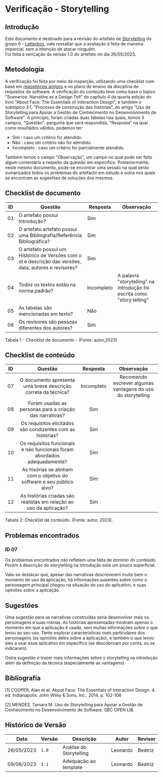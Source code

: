 # Verificação - Storytelling

## Introdução

Este documento é destinado para a revisão do artefato de [Storytelling](<https://github.com/Requisitos-de-Software/2023.1-Letterboxd/blob/master/docs/Elicita%C3%A7%C3%A3o/storytelling.md>) do grupo 6 - [Letterbox](https://github.com/Requisitos-de-Software/2023.1-Letterboxd), vale ressaltar que a avaliação é feita de maneira imparcial, sem a intenção de atacar ninguém.
<br> Foi feita a vericação da versão 1.0 do artefato no dia 26/05/2023.

## Metodologia

A verificação foi feita por meio da insperção, utilizando uma checklist com base em [repositórios antigos](https://github.com/Requisitos-de-Software) e no plano de ensino da disciplina de requisitos de software. A verificação do conteúdo teve como base o tópico "Scenarios: Narrative as a Design Toll" do capítulo 4 da quarta edição do livro "About Face: The Essentials of Interaction Design", e também o subtópico 3.1, "Processo de construção das histórias",  do artigo "Uso de Storytelling para Apoiar a Gestão de Conhecimento no Desenvolvimento de Software". A principio, foram criadas duas tabelas nas quais, temos 3 campos, "Questão": pergunta que será respondida, "Resposta" na qual como resultados válidos, podemos ter: 

- Sim : caso um critério for atendido.
- Não : caso um critério não for atendido.
- Incompleto : caso um critério for parcialmente atendido.

Também temos o campo "Observação", um campo no qual pode ser feito algum comentário a respeito da questão em específico. Posteriormente, neste mesmo documento, pode-se encontrar uma sessão na qual serão sumarizados todos os problemas do artefacto em estudo e outra nos quais se encontram as sugestões de soluções dos mesmos.

## Checklist de documento
|ID|Questão|Resposta|Observação|
|-|-------|--------|----------|
|01|O artefato possui Introdução?                                                                                |    Sim    |          |
|02|O artefato artefato possui uma Bibliografia/Referência Bibliográfica?                                        |   Sim     |          |
|03|O artefato possui um Histórico de Versões com o id e descrição das versões, data, autores e revisores?       |    Sim    |          |
|04|Todos os textos estão na norma padrão?                                                                       |   Incompleto     |   A palavra "storytelling" na introdução foi escrita como "story telling"       |
|05|As tabelas são mencionadas em texto?                                                                         |    Não    |          |
|06|Os revisores são pessoas diferentes dos autores?                                                             |    Sim    |          |

Tabela 1 - Checklist de documento - (Fonte: autor,2023)


## Checklist de conteúdo

|ID| Questão                                                                  | Resposta | Observação |
|-| :----------------------------------------------------------------------: | :------: | :--------: |
|07| O documento apresenta uma breve descrição correta da técnica?            |  Incompleto    | Recomendo escrever algumas vantagens do uso do storytelling |
|08| Foram usadas as personas para a criação das narrativas?                  | Sim      |  |
|09| Os requisitos elicitados são condizentes com as histórias?               | Sim      |  |
|10| Os requisitos funcionais e não funcionais foram abordados adequadamente? | Sim      |  |
|11| As hisórias se alinham com o objetivo do software e seu público alvo?    | Sim      |  |
|12| As histórias criadas são realistas em relação ao uso da aplicação?       | Sim      |  |

Tabela 2: Checklist de conteúdo. (Fonte: autor, 2023).

## Problemas encontrados

### ID 07

Os problemas encontrados não refletem uma falta de domínio do conteúdo. Porém a descrição do storytelling na introdução está um pouco superficial.

 Vale-se destacar que, apesar das narrativas descreverem muito bem o momento do uso da aplicação, há informações ausentes sobre como o personagem principal chegou na situação do uso do aplicativo, e suas opiniões sobre a aplicação.  

## Sugestões
Uma sugestão para as narrativas construídas seria desenvolver mais os personagens e suas rotinas. As histórias apresentadas mostram apenas o momento em que a aplicação é usada, sem muitas informações sobre o que levou ao seu uso. Tente explorar características mais particulares dos personagens (as opiniões deles sobre a aplicação), e também o que levou eles a usar esse aplicativo em específico (se descobriram por conta, ou se indicaram).

Outra sugestão é trazer mais informações sobre o storytelling na introdução além da definição da técnica (especialmente as vantagens). 

## Bibliografia

[1] COOPER, Alan et al. About Face: The Essentials of Interaction Design. 4. ed. Indianapolis: John Wiley & Sons, Inc., 2014. p. 102-106

[2] MENDES, Tamara M. Uso de Storytelling para Apoiar a Gestão de Conhecimento no Desenvolvimento de Software. SBC OPEN LIB. 

## Histórico de Versão
| Data | Versão | Descrição | Autor | Revisor |
| ---- | ------ | --------- | ----- | ------- |
| 26/05/2023 | `1.0`  | Análise do Storytelling | Leonardo | Beatriz |
| 09/06/2023 | `1.1` | Adequação ao template | Leonardo | Beatriz |
